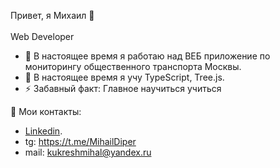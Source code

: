 Привет, я Михаил 👋<br/>  
Web Developer


- 🔭 В настоящее время я работаю над ВЕБ приложение по мониторингу общественного транспорта Москвы.
- 🌱 В настоящее время я учу TypeScript, Tree.js.
- ⚡ Забавный факт: Главное научиться учиться

📢 Мои контакты:
   - [Linkedin](https://www.linkedin.com/feed/?trk=404_page).
   -   tg: https://t.me/MihailDiper <br/>
   -   mail: kukreshmihal@yandex.ru <br/>
